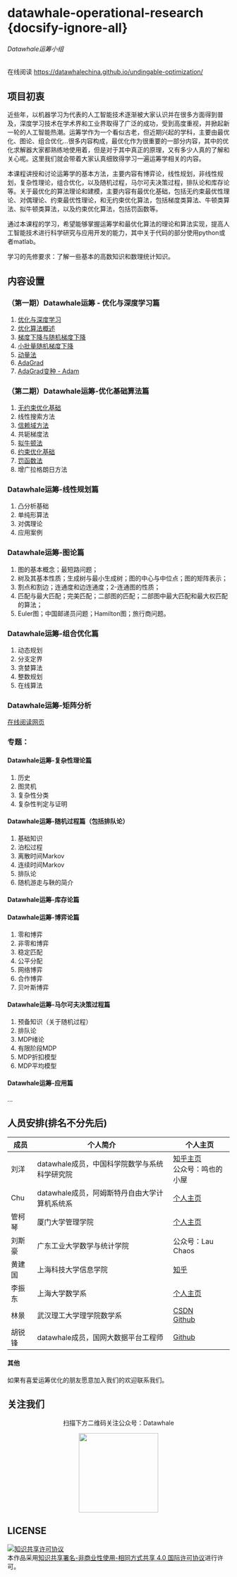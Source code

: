 # datawhale-operational-research {docsify-ignore-all}
###### Datawhale运筹小组

在线阅读 https://datawhalechina.github.io/undingable-optimization/

## 项目初衷

近些年，以机器学习为代表的人工智能技术逐渐被大家认识并在很多方面得到普及，深度学习技术在学术界和工业界取得了广泛的成功，受到高度重视，并掀起新一轮的人工智能热潮。运筹学作为一个看似古老，但近期兴起的学科，主要由最优化、图论、组合优化...很多内容构成，最优化作为很重要的一部分内容，其中的优化求解器大家都熟练地使用着，但是对于其中真正的原理，又有多少人真的了解和关心呢。这里我们就会带着大家认真细致得学习一遍运筹学相关的内容。

本课程讲授和讨论运筹学的基本方法，主要内容有博弈论，线性规划，非线性规划，复杂性理论，组合优化，以及随机过程，马尔可夫决策过程，排队论和库存论等。关于最优化的算法理论和建模，主要内容有最优化基础，包括无约束最优性理论、对偶理论、约束最优性理论，和无约束优化算法，包括梯度类算法、牛顿类算法、拟牛顿类算法，以及约束优化算法，包括罚函数等。

通过本课程的学习，希望能够掌握运筹学和最优化算法的理论和算法实现，提高人工智能技术进行科学研究与应用开发的能力，其中关于代码的部分使用python或者matlab。

学习的先修要求：了解一些基本的高数知识和数理统计知识。



## 内容设置

### （第一期）Datawhale运筹 - 优化与深度学习篇

1. [优化与深度学习](./第一期/Chapter1.优化与深度学习.md)
2. [优化算法概述](./第一期/Chapter2.优化算法概述.md)
3. [梯度下降与随机梯度下降](./第一期/Chapter3.梯度下降与随机梯度下降.md)
4. [小批量随机梯度下降](./第一期/Chapter4.MBGD.md)
5. [动量法](./第一期/Chapter5.Momentum.md)
6. [AdaGrad](./第一期/Chapter6.AdaGrad.md)
7. [AdaGrad变种 - Adam](./第一期/Chapter7.Adam.md)



### （第二期）Datawhale运筹-优化基础算法篇

1. [无约束优化基础](./第二期/无约束优化基础.md)
2. 线性搜索方法
3. [信赖域方法]((./第二期/信赖域方法.md))
4. 共轭梯度法
5. [拟牛顿法](./第二期/拟牛顿法.md)
6. [约束优化基础]((./第二期/约束优化基础.md))
7. [罚函数法](./第二期/罚函数法.md)
8. 增广拉格朗日方法



### Datawhale运筹-线性规划篇

1. 凸分析基础
2. 单纯形算法
3. 对偶理论
4. 应用案例



### Datawhale运筹-图论篇

1. 图的基本概念；最短路问题；
2. 树及其基本性质；生成树与最小生成树；图的中心与中位点；图的矩阵表示；
3. 割点和割边；连通度和边连通度；2-连通图的性质；
4. 匹配与最大匹配；完美匹配；二部图的匹配；二部图中最大匹配和最大权匹配的算法；
5. Euler图；中国邮递员问题；Hamilton图；旅行商问题。



### Datawhale运筹-组合优化篇

1. 动态规划
2. 分支定界
3. 贪婪算法
4. 整数规划
5. 在线算法



### Datawhale运筹-矩阵分析

[在线阅读网页](https://liu-yang-maker.github.io/matrix-analysis/)



### 专题：

#### Datawhale运筹-复杂性理论篇

1. 历史
2. 图灵机
3. 复杂性分类
4. 复杂性判定与证明

#### Datawhale运筹-随机过程篇（包括排队论）

1. 基础知识
2. 泊松过程
3. 离散时间Markov 
4. 连续时间Markov
5. 排队论
6. 随机游走与鞅的简介



#### Datawhale运筹-库存论篇



#### Datawhale运筹-博弈论篇

1. 零和博弈
2. 非零和博弈
3. 稳定匹配
4. 公平分配
5. 网络博弈
6. 合作博弈
7. 贝叶斯博弈



#### Datawhale运筹-马尔可夫决策过程篇

1. 预备知识（关于随机过程）
2. 排队论
3. MDP绪论
4. 有限阶段MDP
5. MDP折扣模型
6. MDP平均模型



#### Datawhale运筹-应用篇

...



## 人员安排(排名不分先后)

| 成员   | 个人简介                                      | 个人主页                                                     |
| ------ | --------------------------------------------- | ------------------------------------------------------------ |
| 刘洋   | datawhale成员，中国科学院数学与系统科学研究院 | [知乎主页](https://www.zhihu.com/people/ming-ren-19-34)<br />公众号：鸣也的小屋 |
| Chu    | datawhale成员，阿姆斯特丹自由大学计算机系统系 | [个人主页](http://www.chuxiaoyu.cn)                          |
| 管柯琴 | 厦门大学管理学院                              | [个人主页](https://www.yangsuoly.com/)                       |
| 刘斯豪 | 广东工业大学数学与统计学院                    | 公众号：Lau Chaos                                            |
| 黄建国 | 上海科技大学信息学院                          | [知乎](https://www.zhihu.com/people/ding-jian-cai-niao-91)   |
| 李振东 | 上海大学数学系                                | [个人主页](dmax13.ltd)                                       |
| 林景   | 武汉理工大学理学院数学系                      | [CSDN](https://blog.csdn.net/linjing_zyq)<br />[Github](https://github.com/linjing-lab) |
| 胡锐锋 | datawhale成员，国网大数据平台工程师           | [Github](https://github.com/Relph1119)                       |

#### 其他

如果有喜爱运筹优化的朋友愿意加入我们的欢迎联系我们。



## 关注我们

<div align=center>
<p>扫描下方二维码关注公众号：Datawhale</p>
<img src="https://raw.githubusercontent.com/datawhalechina/pumpkin-book/master/res/qrcode.jpeg" width = "180" height = "180">
</div>

## LICENSE

<a rel="license" href="http://creativecommons.org/licenses/by-nc-sa/4.0/"><img alt="知识共享许可协议" style="border-width:0" src="https://img.shields.io/badge/license-CC%20BY--NC--SA%204.0-lightgrey" /></a><br />本作品采用<a rel="license" href="http://creativecommons.org/licenses/by-nc-sa/4.0/">知识共享署名-非商业性使用-相同方式共享 4.0 国际许可协议</a>进行许可。
